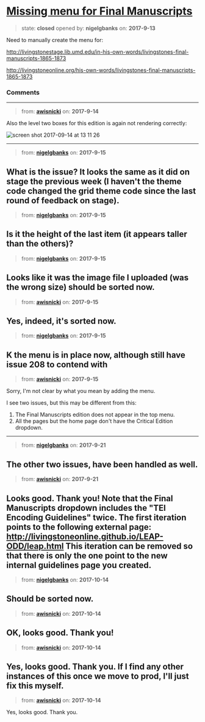 # [Missing menu for Final Manuscripts](https://github.com/livingstoneonline/livingstoneonline/issues/209)

> state: **closed** opened by: **nigelgbanks** on: **2017-9-13**

Need to manually create the menu for:

http://livingstonestage.lib.umd.edu/in-his-own-words/livingstones-final-manuscripts-1865-1873

http://livingstoneonline.org/his-own-words/livingstones-final-manuscripts-1865-1873


### Comments

---
> from: [**awisnicki**](https://github.com/livingstoneonline/livingstoneonline/issues/209#issuecomment-329564908) on: **2017-9-14**

Also the level two boxes for this edition is again not rendering correctly:

![screen shot 2017-09-14 at 13 11 26](https://user-images.githubusercontent.com/12518623/30446283-446cb3b6-994e-11e7-829c-2ac3f7d4be32.png)

---
> from: [**nigelgbanks**](https://github.com/livingstoneonline/livingstoneonline/issues/209#issuecomment-329839013) on: **2017-9-15**

What is the issue? It looks the same as it did on stage the previous week (I haven&#x27;t the theme code changed the grid theme code since the last round of feedback on stage).
---
> from: [**nigelgbanks**](https://github.com/livingstoneonline/livingstoneonline/issues/209#issuecomment-329839383) on: **2017-9-15**

Is it the height of the last item (it appears taller than the others)?
---
> from: [**nigelgbanks**](https://github.com/livingstoneonline/livingstoneonline/issues/209#issuecomment-329843260) on: **2017-9-15**

Looks like it was the image file I uploaded (was the wrong size) should be sorted now.
---
> from: [**awisnicki**](https://github.com/livingstoneonline/livingstoneonline/issues/209#issuecomment-329846540) on: **2017-9-15**

Yes, indeed, it&#x27;s sorted now.
---
> from: [**nigelgbanks**](https://github.com/livingstoneonline/livingstoneonline/issues/209#issuecomment-329848638) on: **2017-9-15**

K the menu is in place now, although still have issue 208 to contend with
---
> from: [**awisnicki**](https://github.com/livingstoneonline/livingstoneonline/issues/209#issuecomment-329857949) on: **2017-9-15**

Sorry, I&#x27;m not clear by what you mean by adding the menu. 

I see two issues, but this may be different from this:
1. The Final Manuscripts edition does not appear in the top menu.
2. All the pages but the home page don&#x27;t have the Critical Edition dropdown.
---
> from: [**nigelgbanks**](https://github.com/livingstoneonline/livingstoneonline/issues/209#issuecomment-331072265) on: **2017-9-21**

The other two issues, have been handled as well.
---
> from: [**awisnicki**](https://github.com/livingstoneonline/livingstoneonline/issues/209#issuecomment-331210377) on: **2017-9-21**

Looks good. Thank you! Note that the Final Manuscripts dropdown includes the &quot;TEI Encoding Guidelines&quot; twice. The first iteration points to the following external page: http://livingstoneonline.github.io/LEAP-ODD/leap.html This iteration can be removed so that there is only the one point to the new internal guidelines page you created.
---
> from: [**nigelgbanks**](https://github.com/livingstoneonline/livingstoneonline/issues/209#issuecomment-336630499) on: **2017-10-14**

Should be sorted now.
---
> from: [**awisnicki**](https://github.com/livingstoneonline/livingstoneonline/issues/209#issuecomment-336642625) on: **2017-10-14**

OK, looks good. Thank you!
---
> from: [**awisnicki**](https://github.com/livingstoneonline/livingstoneonline/issues/209#issuecomment-336642727) on: **2017-10-14**

Yes, looks good. Thank you. If I find any other instances of this once we move to prod, I&#x27;ll just fix this myself.
---
> from: [**awisnicki**](https://github.com/livingstoneonline/livingstoneonline/issues/209#issuecomment-336642787) on: **2017-10-14**

Yes, looks good. Thank you.
